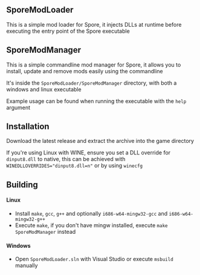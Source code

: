 ## SporeModLoader

This is a simple mod loader for Spore,
it injects DLLs at runtime before executing
the entry point of the Spore executable  

## SporeModManager

This is a simple commandline mod manager for Spore,
it allows you to install, update and remove mods 
easily using the commandline
  
It's inside the `SporeModLoader/SporeModManager`
directory, with both a windows and linux executable  

Example usage can be found when running the executable
with the `help` argument

## Installation

Download the latest release and extract the
archive into the game directory

If you're using Linux with WINE, ensure you
set a DLL override for `dinput8.dll` to native,
this can be achieved with `WINEDLLOVERRIDES="dinput8.dll=n"`
or by using `winecfg`

## Building

#### Linux

* Install `make`, `gcc`, `g++` and optionally `i686-w64-mingw32-gcc` and `i686-w64-mingw32-g++`
* Execute `make`, if you don't have mingw installed, execute `make SporeModManager` instead

#### Windows
* Open `SporeModLoader.sln` with Visual Studio or execute `msbuild` manually

